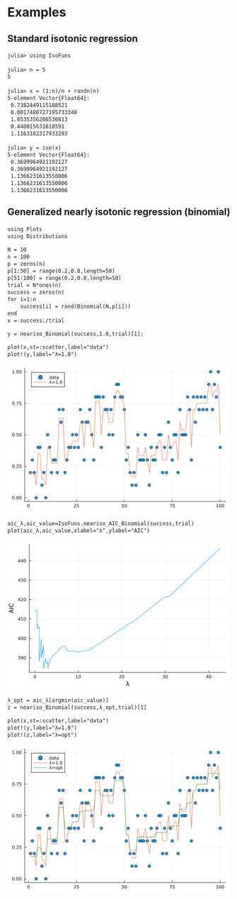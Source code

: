# Examples

## Standard isotonic regression

```
julia> using IsoFuns

julia> n = 5
5

julia> x = (1:n)/n + randn(n)
5-element Vector{Float64}:
 0.7382449115188521
 0.0017480727195733348
 1.8535356206530813
 0.440015631618591
 1.1163182317933293

julia> y = iso(x)
5-element Vector{Float64}:
 0.3699964921192127
 0.3699964921192127
 1.1366231613550006
 1.1366231613550006
 1.1366231613550006
```

## Generalized nearly isotonic regression (binomial)

```
using Plots
using Distributions
```

```
N = 10
n = 100
p = zeros(n)
p[1:50] = range(0.2,0.8,length=50)
p[51:100] = range(0.2,0.8,length=50)
trial = N*ones(n)
success = zeros(n)
for i=1:n
    success[i] = rand(Binomial(N,p[i]))
end
x = success./trial
```

```
y = neariso_Binomial(success,1.0,trial)[1];
```

```
plot(x,st=:scatter,label="data")
plot!(y,label="λ=1.0")
```
![](figures/binomial1.svg)

```
aic_λ,aic_value=IsoFuns.neariso_AIC_Binomial(success,trial)
plot(aic_λ,aic_value,xlabel="λ",ylabel="AIC")
```

![](figures/binomial_aic.svg)

```
λ_opt = aic_λ[argmin(aic_value)]
z = neariso_Binomial(success,λ_opt,trial)[1]
```

```
plot(x,st=:scatter,label="data")
plot!(y,label="λ=1.0")
plot!(z,label="λ=opt")
```
![](figures/binomial2.svg)
